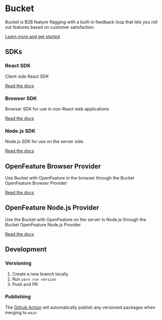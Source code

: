 # Bucket

Bucket is B2B feature flagging with a built-in feedback loop that lets you roll out features based on customer satisfaction.

[Learn more and get started](https://bucket.co/)

## SDKs

### React SDK

Client side React SDK

[Read the docs](_media/README.md)

### Browser SDK

Browser SDK for use in non-React web applications

[Read the docs](_media/README-1.md) 

### Node.js SDK

Node.js SDK for use on the server side.

[Read the docs](_media/README-2.md)

## OpenFeature Browser Provider

Use Bucket with OpenFeature in the browser through the Bucket OpenFeature Browser Provider

[Read the docs](_media/README-3.md)

## OpenFeature Node.js Provider

Use the Bucket with OpenFeature on the server in Node.js through the Bucket OpenFeature Node.js Provider

[Read the docs](_media/README-4.md)

## Development

### Versioning

1. Create a new branch locally
2. Run `yarn run version`
3. Push and PR

### Publishing

The [Github Action](_media/publish.yml) will automatically publish any versioned packages when merging to `main`
